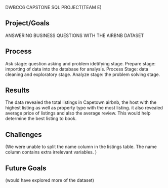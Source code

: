 DWBCC6 CAPSTONE SQL PROJECT(TEAM E)
## Project/Goals

 ANSWERING BUSINESS QUESTIONS WITH THE AIRBNB DATASET
## Process

Ask stage: question asking and problem idetifying stage.
Prepare stage: importing of data into the database for analysis.
Process Stage: data cleaning and exploratory stage.
Analyze stage: the problem solving stage.

## Results
The data revealed the total listings in Capetown airbnb, the host with the highest listing as well as property type with the most listing. it also revealed average price of listings and also the average review. This would help determine the best listing to book.

## Challenges

(We were unable to split the name column in the listings table. The name column contains extra irrelevant variables. )

## Future Goals

(would have explored more of the dataset)
